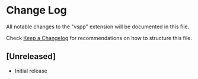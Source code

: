 # Change Log

All notable changes to the "vspp" extension will be documented in this file.

Check [Keep a Changelog](http://keepachangelog.com/) for recommendations on how to structure this file.

## [Unreleased]

- Initial release